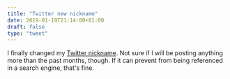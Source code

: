 ```yaml
---
title: "Twitter new nickname"
date: 2019-01-19T21:14:00+01:00
draft: false
type: "tweet"
---
```


I finally changed my [Twitter nickname](https://twitter.com/even4void). Not sure if I will be posting anything
more than the past months, though. If it can prevent from being referenced
in a search engine, that's fine.
